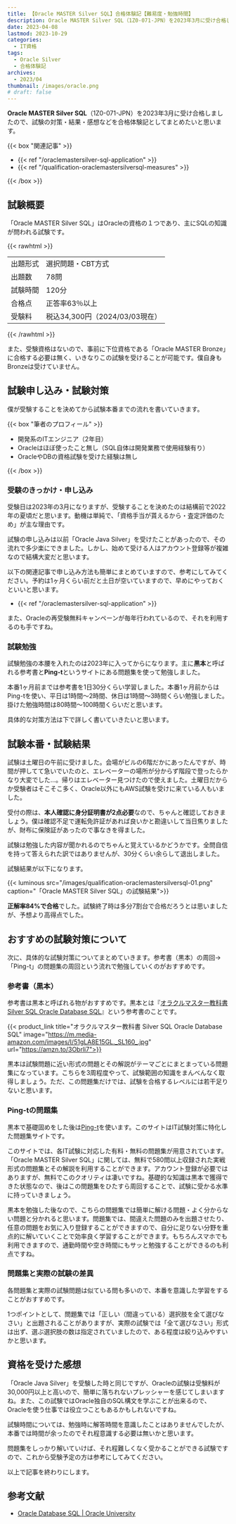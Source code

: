 ```yaml
---
title: 【Oracle MASTER Silver SQL】合格体験記【難易度・勉強時間】
description: Oracle MASTER Silver SQL（1Z0-071-JPN）を2023年3月に受け合格しましたので、試験の対策・結果・感想などを合格体験記としてまとめたいと思います。
date: 2023-04-08
lastmod: 2023-10-29
categories: 
  - IT資格
tags: 
  - Oracle Silver
  - 合格体験記
archives: 
  - 2023/04
thumbnail: /images/oracle.png
# draft: false
---
```


**Oracle MASTER Silver SQL**（1Z0-071-JPN）を2023年3月に受け合格しましたので、試験の対策・結果・感想などを合格体験記としてまとめたいと思います。

{{< box "関連記事" >}}
<ul>
<li>{{< ref "/oraclemastersilver-sql-application" >}}</li>
<li>{{< ref "/qualification-oraclemastersilversql-measures" >}}</li>
</ul>
{{< /box >}}

## 試験概要

「Oracle MASTER Silver SQL」はOracleの資格の１つであり、主にSQLの知識が問われる試験です。

{{< rawhtml >}}
<table>
<tbody>
<tr>
<td>出題形式</td>
<td>選択問題・CBT方式</td>
</tr>
<tr>
<td>出題数</td>
<td>78問</td>
</tr>
<tr>
<td>試験時間</td>
<td>120分</td>
</tr>
<tr>
<td>合格点</td>
<td>正答率63％以上</td>
</tr>
<tr>
<td>受験料</td>
<td>税込34,300円（2024/03/03現在）</td>
</tr>
</tbody>
</table>
{{< /rawhtml >}}

また、受験資格はないので、事前に下位資格である「Oracle MASTER Bronze」に合格する必要は無く、いきなりこの試験を受けることが可能です。僕自身もBronzeは受けていません。

## 試験申し込み・試験対策

僕が受験することを決めてから試験本番までの流れを書いていきます。

{{< box "筆者のプロフィール" >}}
<ul>
<li>開発系のITエンジニア（2年目）</li>
<li>Oracleはほぼ使ったこと無し（SQL自体は開発業務で使用経験有り）</li>
<li>OracleやDBの資格試験を受けた経験は無し</li>
</ul>
{{< /box >}}

### 受験のきっかけ・申し込み

受験日は2023年の3月になりますが、受験することを決めたのは結構前で2022年の夏頃だと思います。動機は単純で、「資格手当が貰えるから・査定評価のため」が主な理由です。

試験の申し込みは以前「Oracle Java Silver」を受けたことがあったので、その流れで多少楽にできました。しかし、始めて受ける人はアカウント登録等が複雑なので結構大変だと思います。

以下の関連記事で申し込み方法も簡単にまとめていますので、参考にしてみてください。予約は1ヶ月くらい前だと土日が空いていますので、早めにやっておくといいと思います。

* {{< ref "/oraclemastersilver-sql-application" >}}

また、Oracleの再受験無料キャンペーンが毎年行われているので、それを利用するのも手ですね。

### 試験勉強

試験勉強の本腰を入れたのは2023年に入ってからになります。主に**黒本**と呼ばれる参考書と**Ping-t**というサイトにある問題集を使って勉強しました。

本番1ヶ月前までは参考書を1日30分くらい学習しました。本番1ヶ月前からはPing-tを使い、平日は1時間～2時間、休日は1時間～3時間くらい勉強しました。掛けた勉強時間は80時間～100時間くらいだと思います。

具体的な対策方法は下で詳しく書いていきたいと思います。

## 試験本番・試験結果

試験は土曜日の午前に受けました。会場がビルの6階だかにあったんですが、時間が押してて急いでいたのと、エレベーターの場所が分からず階段で登ったらかなり大変でした…。帰りはエレベーター見つけたので使えました。土曜日だからか受験者はそこそこ多く、Oracle以外にもAWS試験を受けに来ている人もいました。

受付の際は、**本人確認に身分証明書が2点必要**なので、ちゃんと確認しておきましょう。僕は確認不足で運転免許証があれば良いかと勘違いして当日焦りましたが、財布に保険証があったので事なきを得ました。

試験は勉強した内容が聞かれるのでちゃんと覚えているかどうかです。全問自信を持って答えられた訳ではありませんが、30分くらい余らして退出しました。

試験結果が以下になります。

{{< luminous src="/images/qualification-oraclemastersilversql-01.png" caption="「Oracle MASTER Silver SQL」の試験結果">}}

**正解率84%で合格**でした。試験終了時は多分7割台で合格だろうとは思いましたが、予想より高得点でした。

## おすすめの試験対策について

次に、具体的な試験対策についてまとめていきます。参考書（黒本）の周回→「Ping-t」の問題集の周回という流れで勉強していくのがおすすめです。

### 参考書（黒本）

参考書は黒本と呼ばれる物がおすすめです。黒本とは『[オラクルマスター教科書 Silver SQL Oracle Database SQL](https://amzn.to/3Obrli7)』という参考書のことです。

{{< product_link title="オラクルマスター教科書 Silver SQL Oracle Database SQL" image="https://m.media-amazon.com/images/I/51gLA8E15GL._SL160_.jpg" url="https://amzn.to/3Obrli7">}}

黒本は試験問題に近い形式の問題とその解説がテーマごとにまとまっている問題集になっています。こちらを3周程度やって、試験範囲の知識をまんべんなく取得しましょう。ただ、この問題集だけでは、試験を合格するレベルには若干足りないと思います。

### Ping-tの問題集

黒本で基礎固めをした後は[Ping-t](https://mondai.ping-t.com/g)を使います。このサイトはIT試験対策に特化した問題集サイトです。

このサイトでは、各IT試験に対応した有料・無料の問題集が用意されています。「Oracle MASTER Silver SQL」に関しては、無料で580問以上収録された実戦形式の問題集とその解説を利用することができます。アカウント登録が必要ではありますが、無料でこのクオリティは凄いですね。基礎的な知識は黒本で獲得できた状態なので、後はこの問題集をひたすら周回することで、試験に受かる水準に持っていきましょう。

黒本を勉強した後なので、こちらの問題集では簡単に解ける問題・よく分からない問題と分かれると思います。問題集では、間違えた問題のみを出題させたり、任意の問題をお気に入り登録することができますので、自分に足りない分野を重点的に解いていくことで効率良く学習することができます。もちろんスマホでも利用できますので、通勤時間や空き時間にもサッと勉強することができるのも利点ですね。

### 問題集と実際の試験の差異

各問題集と実際の試験問題は似ている問も多いので、本番を意識した学習をすることがおすすめです。

1つポイントとして、問題集では「正しい（間違っている）選択肢を全て選びなさい」と出題されることがありますが、実際の試験では「全て選びなさい」形式は出ず、選ぶ選択肢の数は指定されていましたので、ある程度は絞り込みやすいかと思います。

## 資格を受けた感想

「Oracle Java Silver」を受験した時と同じですが、Oracleの試験は受験料が30,000円以上と高いので、簡単に落ちれないプレッシャーを感じてしまいますね。また、この試験ではOracle独自のSQL構文を学ぶことが出来るので、Oracleを使う仕事では役立つこともあるかもしれないですね。

試験時間については、勉強時に解答時間を意識したことはありませんでしたが、本番では時間が余ったのでそれ程意識する必要は無いかと思います。

問題集をしっかり解いていけば、それ程難しくなく受かることができる試験ですので、これから受験予定の方は参考にしてみてください。

以上で記事を終わりにします。

## 参考文献

* [Oracle Database SQL | Oracle University](https://education.oracle.com/ja/oracle-database-sql/pexam_1Z0-071)